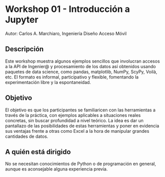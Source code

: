 # Workshop 01 - Introducción a Jupyter
 Autor: Carlos A. Marchiaro, Ingeniería Diseño Acceso Móvil

## Descripción
Este workshop muestra algunos ejemplos sencillos que involucran accesos a la API de Ingenier@ y procesamiento de los datos así obtenidos usando paquetes de data science, como pandas, matplotlib, NumPy, ScyPy, Voilà, etc. El formato es informal, participativo y flexible, fomentando la experimentación libre y la espontaneidad.

## Objetivo
El objetivo es que los participantes se familiaricen con las herramientas a través de la práctica, con ejemplos aplicables a situaciones reales concretas, sin buscar profundidad a nivel teórico. La idea es dar un pantallazo de las posibilidades de estas herramientas y poner en evidencia sus ventajas frente a otras como Excel a la hora de manipular grandes cantidades de datos.

## A quién está dirigido
No se necesitan conocimientos de Python o de programación en general, aunque es aconsejable alguna experiencia previa.
